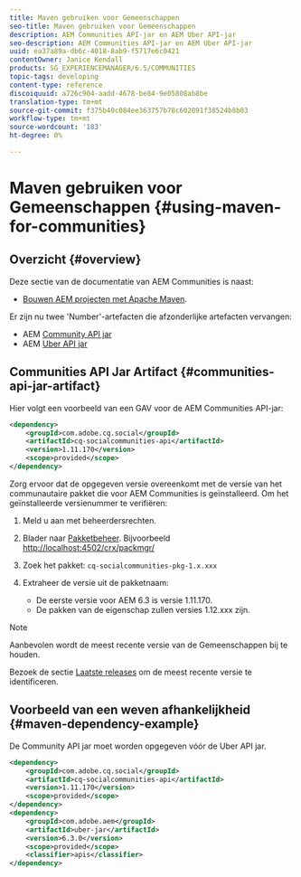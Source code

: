 ```yaml
---
title: Maven gebruiken voor Gemeenschappen
seo-title: Maven gebruiken voor Gemeenschappen
description: AEM Communities API-jar en AEM Uber API-jar
seo-description: AEM Communities API-jar en AEM Uber API-jar
uuid: ea37a89a-db6c-4018-8ab9-f5717e6c0421
contentOwner: Janice Kendall
products: SG_EXPERIENCEMANAGER/6.5/COMMUNITIES
topic-tags: developing
content-type: reference
discoiquuid: a726c904-aadd-4678-be84-9e05808ab8be
translation-type: tm+mt
source-git-commit: f375b40c084ee363757b78c602091f38524b8b03
workflow-type: tm+mt
source-wordcount: '183'
ht-degree: 0%

---
```



# Maven gebruiken voor Gemeenschappen {#using-maven-for-communities}

## Overzicht {#overview}

Deze sectie van de documentatie van AEM Communities is naast:

* [Bouwen AEM projecten met Apache Maven](../../help/sites-developing/ht-projects-maven.md).

Er zijn nu twee &#39;Number&#39;-artefacten die afzonderlijke artefacten vervangen:

* AEM [Community API jar](#communities-api-jar-artifact)
* AEM [Uber API jar](../../help/sites-developing/ht-projects-maven.md#what-is-the-uberjar)

## Communities API Jar Artifact {#communities-api-jar-artifact}

Hier volgt een voorbeeld van een GAV voor de AEM Communities API-jar:

```xml
<dependency>
    <groupId>com.adobe.cq.social</groupId>
    <artifactId>cq-socialcommunities-api</artifactId>
    <version>1.11.170</version>
    <scope>provided</scope>
</dependency>
```

Zorg ervoor dat de opgegeven versie overeenkomt met de versie van het communautaire pakket die voor AEM Communities is geïnstalleerd. Om het geïnstalleerde versienummer te verifiëren:

1. Meld u aan met beheerdersrechten.
1. Blader naar [Pakketbeheer](../../help/sites-administering/package-manager.md). Bijvoorbeeld [http://localhost:4502/crx/packmgr/](http://localhost:4502/crx/packmgr/)

1. Zoek het pakket: `cq-socialcommunities-pkg-1.x.xxx`
1. Extraheer de versie uit de pakketnaam:
   * De eerste versie voor AEM 6.3 is versie 1.11.170.
   * De pakken van de eigenschap zullen versies 1.12.xxx zijn.

>[!NOTE]
>
>Aanbevolen wordt de meest recente versie van de Gemeenschappen bij te houden.
>
>Bezoek de sectie [Laatste releases](deploy-communities.md#latest-releases) om de meest recente versie te identificeren.

## Voorbeeld van een weven afhankelijkheid {#maven-dependency-example}

De Community API jar moet worden opgegeven vóór de Uber API jar.

```xml
<dependency>
    <groupId>com.adobe.cq.social</groupId>
    <artifactId>cq-socialcommunities-api</artifactId>
    <version>1.11.170</version>
    <scope>provided</scope>
</dependency>
<dependency>
    <groupId>com.adobe.aem</groupId>
    <artifactId>uber-jar</artifactId>
    <version>6.3.0</version>
    <scope>provided</scope>
    <classifier>apis</classifier>
</dependency>
```

